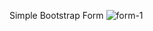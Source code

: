 Simple Bootstrap Form
![form-1](https://user-images.githubusercontent.com/37222497/66271581-58ce9380-e87d-11e9-8ad7-511bce7ced18.JPG)
